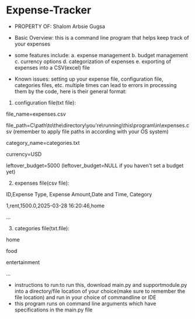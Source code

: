 # Expense-Tracker
- PROPERTY OF: Shalom Arbsie Gugsa

- Basic Overview: this is a command line program that helps keep track of your expenses
- some features include:
    a. expense management
    b. budget management
    c. currency options
    d. categorization of expenses
    e. exporting of expenses into a CSV(excel) file
 
- Known issues: setting up your expense file, configuration file, categories files, etc. multiple times can lead to errors in processing them by the code, here is their general format:

1. configuration file(txt file):

file_name=expenses.csv

file_path=C\\path\\to\\the\\directory\\you're\\running\\this\\program\\in\\expenses.csv (remember to apply file paths in according with your OS system)

category_name=categories.txt

currency=USD

leftover_budget=5000 (leftover_budget=NULL if you haven't set a budget yet)

2. expenses file(csv file):

ID,Expense Type, Expense Amount,Date and Time, Category

1,rent,1500.0,2025-03-28 16:20:46,home

...

3. categories file(txt.file):

home

food

entertainment

...

- instructions to run:to run this, download main.py and supportmodule.py into a directory/file location of your choice(make sure to remember the file location) and run in your choice of commandline or IDE
- this program runs on command line arguments which have specifications in the main.py file
